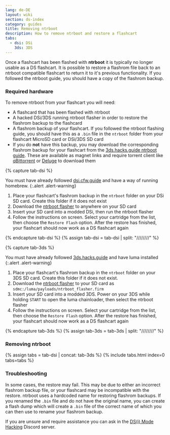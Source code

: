 ```yaml
---
lang: de-DE
layout: wiki
section: ds-index
category: guides
title: Removing ntrboot
description: How to remove ntrboot and restore a flashcart
tabs:
  - dsi: DSi
    3ds: 3DS
---
```


Once a flashcart has been flashed with **ntrboot** it is typically no longer usable as a DS flashcart. It is possible to restore a flashrom file back to an ntrboot compatible flashcart to return it to it's previous functionality. If you followed the ntrboot guide, you should have a copy of the flashrom backup.

### Required hardware

To remove ntrboot from your flashcart you will need:

- A flashcard that has been flashed with ntrboot
- A hacked DSi/3DS running ntrboot flasher in order to restore the flashrom backup to the flashcard
- A flashrom backup of your flashcart. If you followed the ntrboot flashing guide, you should have this as a `.bin` file in the `ntrboot` folder from your flashcart MicroSD card or DSi/3DS SD card
- If you do **not** have this backup, you may download the corresponding flashrom backup for your flashcart from the [3ds.hacks.guide ntrboot guide](https://3ds.hacks.guide/installing-boot9strap-\(ntrboot\).html#section-v-removing-ntrboot). These are available as magnet links and require torrent client like [qBittorrent](https://www.qbittorrent.org/download.php) or [Deluge](http://dev.deluge-torrent.org/wiki/Download) to download them

{% capture tab-dsi %}

You must have already followed [dsi.cfw.guide](https://dsi.cfw.guide) and have a way of running homebrew.
{:.alert .alert-warning}

1. Place your flashcart's flashrom backup in the `ntrboot` folder on your DSi SD card. Create this folder if it does not exist
2. Download the [ntrboot flasher](/assets/files/ntrboot_flasher_nds.nds) to anywhere on your SD card
3. Insert your SD card into a modded DSi, then run the ntrboot flasher
4. Follow the instructions on screen. Select your cartridge from the list, then choose the `Restore Flash` option. After the restore has finished, your flashcart should now work as a DS flashcart again

{% endcapture tab-dsi %}
{% assign tab-dsi = tab-dsi | split: "////////" %}

{% capture tab-3ds %}

You must have already followed [3ds.hacks.guide](https://3ds.hacks.guide) and have luma installed
{:.alert .alert-warning}

1. Place your flashcart's flashrom backup in the `ntrboot` folder on your 3DS SD card. Create this folder if it does not exist.
2. Download the [ntrboot flasher](/assets/files/ntrboot_flasher.firm) to your SD card as `sdmc:/luma/payloads/ntrboot_flasher.firm`
3. Insert your SD card into a modded 3DS. Power on your 3DS while holding `START` to open the luma chainloader, then select the ntrboot flasher
4. Follow the instructions on screen. Select your cartridge from the list, then choose the `Restore Flash` option. After the restore has finished, your flashcart should now work as a DS flashcart again

{% endcapture tab-3ds %}
{% assign tab-3ds = tab-3ds | split: "////////" %}

### Removing ntrboot

{% assign tabs = tab-dsi | concat: tab-3ds %}
{% include tabs.html index=0 tabs=tabs %}

### Troubleshooting

In some cases, the restore may fail. This may be due to either an incorrect flashrom backup file, or your flashcard may be incompatible with the restore. ntrboot uses a hardcoded name for restoring flashrom backups. If you renamed the `.bin` file and do not have the original name, you can create a flash dump which will create a `.bin` file of the correct name of which you can then use to rename your flashrom backup.

If you are unsure and require assistance you can ask in the [DS(i) Mode Hacking](https://ds-homebrew.com/discord) Discord server.
